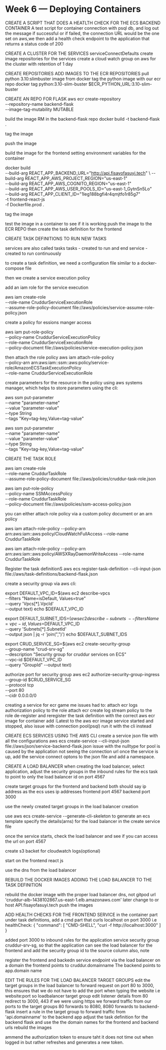 # Week 6 — Deploying Containers

CREATE A SCRIPT THAT DOES A HEATLTH CHECK FOR THE ECS BACKEND CONTAINER
A test script for container connection with psql db, and log out the message if successful or if failed, the connection URL would be the one set on aws,we then add a health check endpoint to the application that returns a status code of 200




CREATE A CLUSTER FOR THE SERVICES
serviceConnectDefaults
create image repositories for the services
create a cloud watch group on aws for the cluster with retention of 1 day

CREATE REPOSITORIES ADD IMAGES TO THE ECR REPOSITORIES
pull python 3.10:slimbuster image from docker
tag the python image with our ecr repo
docker tag python:3.10-slim-buster $ECR_PYTHON_URL:3.10-slim-buster

CREATE AN  REPO FOR FLASK
aws ecr create-repository \
--repository-name backend-flask \
--image-tag-mutability MUTABLE

build the image RM in the backend-flask repo
docker build -t backend-flask .

tag the image

push the image


build the image for the frontend setting environment variables for the container

docker build \
--build-arg REACT_APP_BACKEND_URL="http://api.fisayofasuyi.tech" \ 
--build-arg REACT_APP_AWS_PROJECT_REGION="us-east-1" \
--build-arg REACT_APP_AWS_COGNITO_REGION="us-east-1" \
--build-arg REACT_APP_AWS_USER_POOLS_ID="us-east-1_GytnSn5Lo" \
--build-arg REACT_APP_CLIENT_ID="1leg188bgfi4r4qmjtfo1r85g7" \
-t frontend-react-js \
-f Dockerfile.prod .

tag the image

test the image in a container to see if it is working
push the image to the ECR REPO
then create the task definition for the frontend


CREATE TASK DEFINITIONS TO RUN NEW TASKS

services are also called tasks
tasks - created to run and end
service - created to run continuously 

to create a task definition, we need a configuration file similar to a docker-compose file

then we create a service execution policy

add an  iam role for the service execution

aws iam create-role \
--role-name CruddurServiceExecutionRole \
--assume-role-policy-document file://aws/policies/service-assume-role-policy.json

create a policy for essions manger access

aws iam put-role-policy \
--policy-name CruddurServiceExecutionPolicy \
--role-name CruddurServiceExecutionRole \
--policy-document file://aws/policies/service-execution-policy.json

then attach the role policy
aws iam attach-role-policy \
--policy-arn arn:aws:iam::ssm::aws:policy/service-role/AmazonECSTaskExecutionPolicy \
--role-name CruddurServiceExecutionRole

create parameters for the resource in the policy using aws systems manager, which helps to store parameters using the cli:

aws ssm put-parameter \
    --name "parameter-name" \
    --value "parameter-value" \
    --type String \
    --tags "Key=tag-key,Value=tag-value"

aws ssm put-parameter \
    --name "parameter-name" \
    --value "parameter-value" \
    --type String \
    --tags "Key=tag-key,Value=tag-value"


CREATE THE TASK ROLE 

aws iam create-role \
--role-name CruddurTaskRole \
--assume-role-policy-document file://aws/policies/cruddur-task-role.json


aws iam put-role-policy \
--policy-name SSMAccessPolicy \
--role-name CruddurTaskRole \
--policy-document file://aws/policies/ssm-access-policy.json




you can either attach role policy via a custom policy document or an arn policy

aws iam attach-role-policy --policy-arn arn:aws:iam::aws:policy/CloudWatchFullAccess --role-name CruddurTaskRole

aws iam attach-role-policy --policy-arn arn:aws:iam::aws:policy/AWSXRayDaemonWriteAccess --role-name CruddurTaskRole



Register the task definitionS
aws ecs register-task-definition --cli-input-json file://aws/task-definitions/backend-flask.json

create a security group via aws cli:

export DEFAULT_VPC_ID=$(aws ec2 describe-vpcs \
--filters "Name=isDefault, Values=true" \
--query 'Vpcs[*].VpcId' \
--output text)
echo $DEFAULT_VPC_ID

export DEFAULT_SUBNET_IDS=$(aws ec2 describe-subnets \
--filters Name=vpc-id,Values=$DEFAULT_VPC_ID \
--query 'Subnets[*].SubnetId' \
--output json | jq -r 'join(",")') 
echo $DEFAULT_SUBNET_IDS

export CRUD_SERVICE_SG=$(aws ec2 create-security-group \
--group-name "crud-srv-sg" \
--description "Security group for cruddur services on ECS" \
--vpc-id $DEFAULT_VPC_ID \
--query "GroupId" --output text)

authorize port for security group
aws ec2 authorize-security-group-ingress \
--group-id $CRUD_SERVICE_SG \
--protocol tcp \
--port 80 \
--cidr 0.0.0.0/0

creating a service for ecr game me issues
had to:
attach ecr logs authorization policy to the role
attach ecr create log stream policy to the role 
de-register and reregister the task definition with the correct aws ecr image for container
add :Latest to the aws ecr image
service started and stopped, also issue with connection pool(psql)
run it with the cli instead



CREATE ECS SERVICES USING THE AWS CLI
create a service json file with all the configurations
aws ecs create-service --cli-input-json file://aws/json/service-backend-flask.json
issue with the nulltype for pool is caused by the application not seeing the connection url
once the service is up, add the service connect optons to the json file and add a namespace.

CREATE A LOAD BALANCER
when creating the load balancer, select application, adjust the security groups in the inbound rules for the ecs task to point to only the load balancer id on port 4567

create target groups for the frontend and backend
both should say ip address as  the ecs uses ip addresses
frontend port 4567
backend port 3000

use the newly created target groups in the load balancer creation

use aws ecs create-service --generate-cli-skeleton to generate an ecs template
specify the details(arns) for the load balancer in the create service file

once the service starts, check the load balancer and see if you can access the url on port 4567

create s3 backet for cloudwatch logs(optional)

start on the frontend react js

use the dns from the load balancer


REBUILD THE DOCKER IMAGES ADDING THE LOAD BALANCER TO THE TASK DEFINITION

rebuild the docker image with the proper load balancer dns, not gitpod url
'cruddur-alb-1438102867.us-east-1.elb.amazonaws.com' later change to or host API.fisayofasuyi.tech
push the images


ADD HEALTH CHECKS FOR THE FRONTEND SERVICE
in the container part under task definitions, add a cmd part that curls localhost on port 3000 i.e 
healthCheck: {
"command": [
"CMD-SHELL", 
"curl -f http://localhost:3000"
]
}


added port 3000 to inbound rules for the application service  security group cruddur-srv-sg, so that the application can see the load balancer
for the frontend and add the security group id to the source column
also, note

register the frontend and backedn service endpoint via the load balancer on a domain
the frontend points to cruddur.domainname
The backend points to app.domain name



EDIT THE RULES FOR THE LOAD BALANCER TARGET GROUPS
edit the target groups in the load balancer to forward request on port 80 to 3000, this ensures that we do not have to 
add the port when typing the website i.e website:port
so loadbalancer target group edit listener details from 80 redirect to 3000, 443 if we were using https
we forward traffic from our ports to the target groups
80 forwards to 8080, 8080 forwards to backend-flask
insert a rule in the target group to forward traffic from 'api.domainname' to the backend app
adjust the task definition for the backend flask and use the the domain names for the frontend and backend urls
rebuild the images


ammend the authorization token to ensure taht it does not time out when logged in but rather refreshes and generates a new token.

